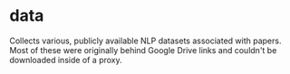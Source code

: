 # data
Collects various, publicly available NLP datasets associated with papers. Most of these were originally behind Google Drive links and couldn't be downloaded inside of a proxy.
